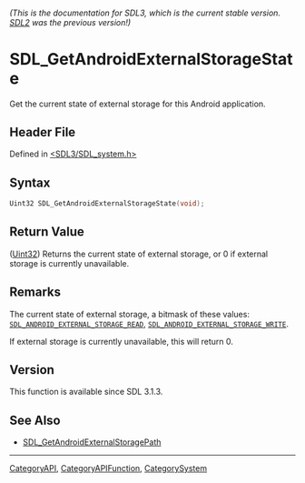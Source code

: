 ###### (This is the documentation for SDL3, which is the current stable version. [SDL2](https://wiki.libsdl.org/SDL2/) was the previous version!)
# SDL_GetAndroidExternalStorageState

Get the current state of external storage for this Android application.

## Header File

Defined in [<SDL3/SDL_system.h>](https://github.com/libsdl-org/SDL/blob/main/include/SDL3/SDL_system.h)

## Syntax

```c
Uint32 SDL_GetAndroidExternalStorageState(void);
```

## Return Value

([Uint32](Uint32)) Returns the current state of external storage, or 0 if
external storage is currently unavailable.

## Remarks

The current state of external storage, a bitmask of these values:
[`SDL_ANDROID_EXTERNAL_STORAGE_READ`](SDL_ANDROID_EXTERNAL_STORAGE_READ),
[`SDL_ANDROID_EXTERNAL_STORAGE_WRITE`](SDL_ANDROID_EXTERNAL_STORAGE_WRITE).

If external storage is currently unavailable, this will return 0.

## Version

This function is available since SDL 3.1.3.

## See Also

- [SDL_GetAndroidExternalStoragePath](SDL_GetAndroidExternalStoragePath)

----
[CategoryAPI](CategoryAPI), [CategoryAPIFunction](CategoryAPIFunction), [CategorySystem](CategorySystem)

